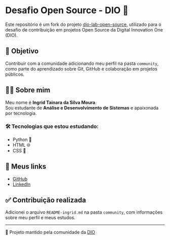 # Desafio Open Source - DIO 🚀

Este repositório é um fork do projeto [dio-lab-open-source](https://github.com/digitalinnovationone/dio-lab-open-source), utilizado para o desafio de contribuição em projetos Open Source da Digital Innovation One (DIO).

## 📌 Objetivo

Contribuir com a comunidade adicionando meu perfil na pasta `community`, como parte do aprendizado sobre Git, GitHub e colaboração em projetos públicos.

## 👩‍💻 Sobre mim

Meu nome é **Ingrid Tainara da Silva Moura**.  
Sou estudante de **Análise e Desenvolvimento de Sistemas** e apaixonada por tecnologia.

### 🛠️ Tecnologias que estou estudando:

- Python 🐍  
- HTML 🌐  
- CSS 🎨  

## 🔗 Meus links

- [GitHub](https://github.com/ingrid4411)
- [LinkedIn](https://www.linkedin.com/in/ingrid-tainara-da-silva-moura-a78790350?utm_source=share&utm_campaign=share_via&utm_content=profile&utm_medium=android_app)

## ✅ Contribuição realizada

Adicionei o arquivo `README-ingrid.md` na pasta `community`, com informações sobre meu perfil e meus estudos.

---

🧡 Projeto mantido pela comunidade da [DIO](https://www.dio.me/)
